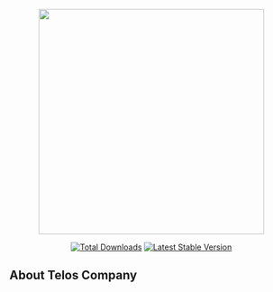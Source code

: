 <p align="center"><a href="https://teloscompany.com" target="_blank"><img src="https://i0.wp.com/99cripto.com.br/wp-content/uploads/2020/10/Telos-lanca-nova-plataforma-de-economia-blockchain.png?fit=1200%2C800&ssl=1" width="400"></a></p>

<p align="center">
<a href="https://packagist.org/packages/laravel/framework"><img src="https://img.shields.io/packagist/dt/laravel/framework" alt="Total Downloads"></a>
<a href="https://packagist.org/packages/laravel/framework"><img src="https://img.shields.io/packagist/v/laravel/framework" alt="Latest Stable Version"></a>
</p>

## About Telos Company
